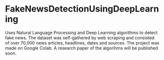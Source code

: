 # FakeNewsDetectionUsingDeepLearning

Uses Natural Language Processing and Deep Learning algorithms to detect fake news. The dataset was self-gathered by web scraping and consisted of over 70,000 news articles, headlines, dates and sources. The project was made on Google Colab. A research paper of the algorihms will be published soon.
